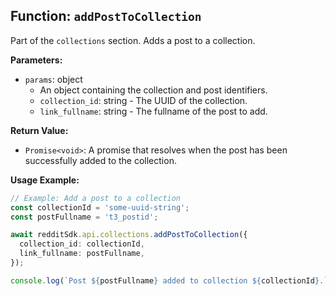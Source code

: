 ## Function: `addPostToCollection`

Part of the `collections` section. Adds a post to a collection.

**Parameters:**

- `params`: object
  - An object containing the collection and post identifiers.
  - `collection_id`: string - The UUID of the collection.
  - `link_fullname`: string - The fullname of the post to add.

**Return Value:**

- `Promise<void>`: A promise that resolves when the post has been successfully added to the collection.

**Usage Example:**

```typescript
// Example: Add a post to a collection
const collectionId = 'some-uuid-string';
const postFullname = 't3_postid';

await redditSdk.api.collections.addPostToCollection({
  collection_id: collectionId,
  link_fullname: postFullname,
});

console.log(`Post ${postFullname} added to collection ${collectionId}.`);
``` 